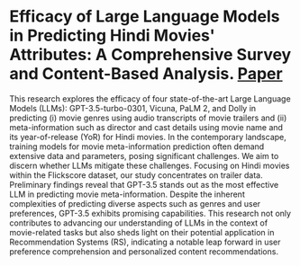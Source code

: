 # Efficacy of Large Language Models in Predicting Hindi Movies' Attributes: A Comprehensive Survey and Content-Based Analysis. [Paper](https://dl.acm.org/doi/pdf/10.1145/3589335.3651496)

This research explores the efficacy of four state-of-the-art Large
Language Models (LLMs): GPT-3.5-turbo-0301, Vicuna, PaLM 2,
and Dolly in predicting (i) movie genres using audio transcripts
of movie trailers and (ii) meta-information such as director and
cast details using movie name and its year-of-release (YoR) for
Hindi movies. In the contemporary landscape, training models for
movie meta-information prediction often demand extensive data
and parameters, posing significant challenges. We aim to discern
whether LLMs mitigate these challenges. Focusing on Hindi movies
within the Flickscore dataset, our study concentrates on trailer data.
Preliminary findings reveal that GPT-3.5 stands out as the most
effective LLM in predicting movie meta-information. Despite the
inherent complexities of predicting diverse aspects such as genres
and user preferences, GPT-3.5 exhibits promising capabilities. This
research not only contributes to advancing our understanding of
LLMs in the context of movie-related tasks but also sheds light
on their potential application in Recommendation Systems (RS),
indicating a notable leap forward in user preference comprehension
and personalized content recommendations.
